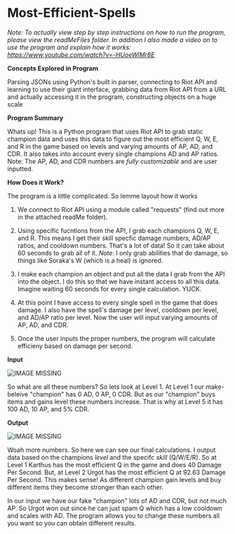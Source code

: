 # Most-Efficient-Spells

*Note:  To actually view step by step instructions on how to run the program, please view the readMeFiles folder. In addition I also made a video on to use the program and explain how it works: https://www.youtube.com/watch?v=-HUoeWlMr8E*

**Concepts Explored in Program**


Parsing JSONs using Python's built in parser, connecting to Riot API and learning to use their giant interface, grabbing data from Riot API from a URL and actually accessing it in the program, constructing objects on a huge scale


**Program Summary**


Whats up! This is a Python program that uses Riot API to grab static champion data and uses this data to figure out the most efficient Q, W, E, and R in the game based on levels and varying amounts of AP, AD, and CDR. It also takes into account every single champions AD and AP ratios.  Note: The AP, AD, and CDR numbers are *fully customizable* and are user inputted. 

**How Does it Work?**


The program is a little complicated.  So lemme layout how it works 


1. We connect to Riot API using a module called "requests" (find out more in the attached readMe folder).


2. Using specific fucntions from the API, I grab each champions Q, W, E, and R.  This means I get their skill specfic damage numbers, AD/AP ratios, and cooldown numbers. That's a lot of data! So it can take about 60 seconds to grab all of it. *Note*:  I only grab abilities that do damage, so things like Soraka's W (which is a heal) is ignored. 

3. I make each champion an object and put all the data I grab from the API into the object. I do this so that we have instant access to all this data. Imagine waiting 60 seconds for every single calculation. YUCK. 

4. At this point I have access to every single spell in the game that does damage.  I also have the spell's damage per level, cooldown per level, and AD/AP ratio per level.  Now the user will input varying amounts of AP, AD, and CDR.

5. Once the user inputs the proper numbers, the program will calculate efficieny based on damage per second. 


**Input**


![IMAGE MISSING](http://i.imgur.com/8ZCZqVM.png)

So what are all these numbers? So lets look at Level 1.  At Level 1 our make-beleive "champion" has 0 AD, 0 AP, 0 CDR. But as our "champion" buys items and gains level these numbers increase.  That is why at Level 5 it has 100 AD, 10 AP, and 5% CDR.

**Output**


![IMAGE MISSING](http://i.imgur.com/rezFA37.png)

Woah more numbers. So here we can see our final calculations. I output data based on the champions *level* and the specifc *skill* (Q/W/E/R). So at Level 1 Karthus has the most efficient Q in the game and does 40 Damage Per Second. But, at Level 2 Urgot has the most efficient Q at 92.63 Damage Per Second. This makes sense! As different champion gain levels and buy different items they become stronger than each other. 

In our input we have our fake "champion" lots of AD and CDR, but not much AP. So Urgot won out since he can just spam Q which has a low cooldown and scales with AD.  The program allows you to change these numbers all you want so you can obtain different results. 





